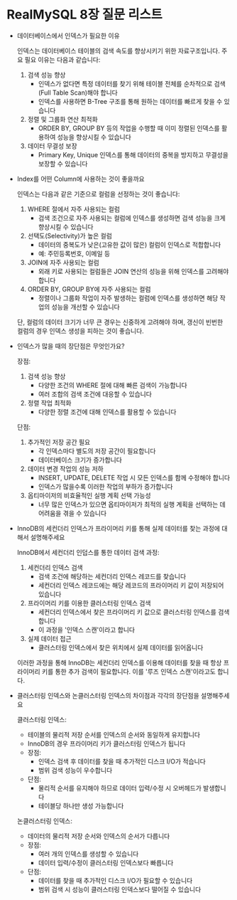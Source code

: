# RealMySQL 8장 질문 리스트

- 데이터베이스에서 인덱스가 필요한 이유
    
    인덱스는 데이터베이스 테이블의 검색 속도를 향상시키기 위한 자료구조입니다. 주요 필요 이유는 다음과 같습니다:
    
    1. 검색 성능 향상
        - 인덱스가 없다면 특정 데이터를 찾기 위해 테이블 전체를 순차적으로 검색(Full Table Scan)해야 합니다
        - 인덱스를 사용하면 B-Tree 구조를 통해 원하는 데이터를 빠르게 찾을 수 있습니다
    2. 정렬 및 그룹화 연산 최적화
        - ORDER BY, GROUP BY 등의 작업을 수행할 때 이미 정렬된 인덱스를 활용하여 성능을 향상시킬 수 있습니다
    3. 데이터 무결성 보장
        - Primary Key, Unique 인덱스를 통해 데이터의 중복을 방지하고 무결성을 보장할 수 있습니다
- Index를 어떤 Column에 사용하는 것이 좋을까요
    
    인덱스는 다음과 같은 기준으로 컬럼을 선정하는 것이 좋습니다:
    
    1. WHERE 절에서 자주 사용되는 컬럼
        - 검색 조건으로 자주 사용되는 컬럼에 인덱스를 생성하면 검색 성능을 크게 향상시킬 수 있습니다
    2. 선택도(Selectivity)가 높은 컬럼
        - 데이터의 중복도가 낮은(고유한 값이 많은) 컬럼이 인덱스로 적합합니다
        - 예: 주민등록번호, 이메일 등
    3. JOIN에 자주 사용되는 컬럼
        - 외래 키로 사용되는 컬럼들은 JOIN 연산의 성능을 위해 인덱스를 고려해야 합니다
    4. ORDER BY, GROUP BY에 자주 사용되는 컬럼
        - 정렬이나 그룹화 작업이 자주 발생하는 컬럼에 인덱스를 생성하면 해당 작업의 성능을 개선할 수 있습니다
    
    단, 컬럼의 데이터 크기가 너무 큰 경우는 신중하게 고려해야 하며, 갱신이 빈번한 컬럼의 경우 인덱스 생성을 피하는 것이 좋습니다.
    
- 인덱스가 많을 때의 장단점은 무엇인가요?
    
    장점:
    
    1. 검색 성능 향상
        - 다양한 조건의 WHERE 절에 대해 빠른 검색이 가능합니다
        - 여러 조합의 검색 조건에 대응할 수 있습니다
    2. 정렬 작업 최적화
        - 다양한 정렬 조건에 대해 인덱스를 활용할 수 있습니다
    
    단점:
    
    1. 추가적인 저장 공간 필요
        - 각 인덱스마다 별도의 저장 공간이 필요합니다
        - 데이터베이스 크기가 증가합니다
    2. 데이터 변경 작업의 성능 저하
        - INSERT, UPDATE, DELETE 작업 시 모든 인덱스를 함께 수정해야 합니다
        - 인덱스가 많을수록 이러한 작업의 부하가 증가합니다
    3. 옵티마이저의 비효율적인 실행 계획 선택 가능성
        - 너무 많은 인덱스가 있으면 옵티마이저가 최적의 실행 계획을 선택하는 데 어려움을 겪을 수 있습니다
- InnoDB의 세컨더리 인덱스가 프라이머리 키를 통해 실제 데이터를 찾는 과정에 대해서 설명해주세요
    
    InnoDB에서 세컨더리 인덥스를 통한 데이터 검색 과정:
    
    1. 세컨더리 인덱스 검색
        - 검색 조건에 해당하는 세컨더리 인덱스 레코드를 찾습니다
        - 세컨더리 인덱스 레코드에는 해당 레코드의 프라이머리 키 값이 저장되어 있습니다
    2. 프라이머리 키를 이용한 클러스터링 인덱스 검색
        - 세컨더리 인덱스에서 찾은 프라이머리 키 값으로 클러스터링 인덱스를 검색합니다
        - 이 과정을 '인덱스 스캔'이라고 합니다
    3. 실제 데이터 접근
        - 클러스터링 인덱스에서 찾은 위치에서 실제 데이터를 읽어옵니다
    
    이러한 과정을 통해 InnoDB는 세컨더리 인덱스를 이용해 데이터를 찾을 때 항상 프라이머리 키를 통한 추가 검색이 필요합니다. 이를 '루즈 인덱스 스캔'이라고도 합니다.
    
- 클러스터링 인덱스와 논클러스터링 인덱스의 차이점과 각각의 장단점을 설명해주세요
    
    클러스터링 인덱스:
    
    - 테이블의 물리적 저장 순서를 인덱스의 순서와 동일하게 유지합니다
    - InnoDB의 경우 프라이머리 키가 클러스터링 인덱스가 됩니다
    - 장점:
        - 인덱스 검색 후 데이터를 찾을 때 추가적인 디스크 I/O가 적습니다
        - 범위 검색 성능이 우수합니다
    - 단점:
        - 물리적 순서를 유지해야 하므로 데이터 입력/수정 시 오버헤드가 발생합니다
        - 테이블당 하나만 생성 가능합니다
    
    논클러스터링 인덱스:
    
    - 데이터의 물리적 저장 순서와 인덱스의 순서가 다릅니다
    - 장점:
        - 여러 개의 인덱스를 생성할 수 있습니다
        - 데이터 입력/수정이 클러스터링 인덱스보다 빠릅니다
    - 단점:
        - 데이터를 찾을 때 추가적인 디스크 I/O가 필요할 수 있습니다
        - 범위 검색 시 성능이 클러스터링 인덱스보다 떨어질 수 있습니다